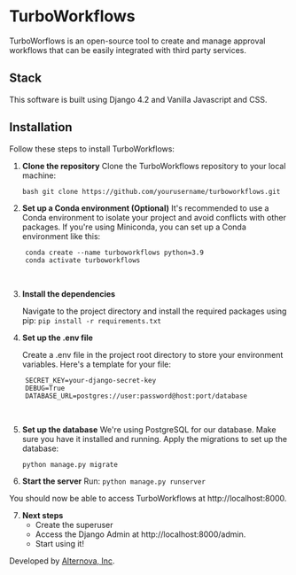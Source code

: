 # TurboWorkflows

TurboWorflows is an open-source tool to create and manage approval workflows that can be easily integrated with third party services.

## Stack

This software is built using Django 4.2 and Vanilla Javascript and CSS.

## Installation

Follow these steps to install TurboWorkflows:

1. **Clone the repository**
   Clone the TurboWorkflows repository to your local machine:

   `bash git clone https://github.com/yourusername/turboworkflows.git`
   <br>

2. **Set up a Conda environment (Optional)**
    It's recommended to use a Conda environment to isolate your project and avoid conflicts with other packages. If you're using Miniconda, you can set up a Conda environment like this:
```
    conda create --name turboworkflows python=3.9
    conda activate turboworkflows
```
<br>

3. **Install the dependencies**

    Navigate to the project directory and install the required packages using pip:
    `pip install -r requirements.txt`

4. **Set up the .env file**

    Create a .env file in the project root directory to store your environment variables. Here's a template for your file:

```
    SECRET_KEY=your-django-secret-key
    DEBUG=True
    DATABASE_URL=postgres://user:password@host:port/database
```
<br>

5. **Set up the database**
    We're using PostgreSQL for our database. Make sure you have it installed and running. Apply the migrations to set up the database:

    `python manage.py migrate`
    <br>

6. **Start the server**
    Run: `python manage.py runserver`

You should now be able to access TurboWorkflows at http://localhost:8000.

7. **Next steps**
   * Create the superuser
   * Access the Django Admin at http://localhost:8000/admin.
   * Start using it!

Developed by [Alternova, Inc](https://alternova.com).